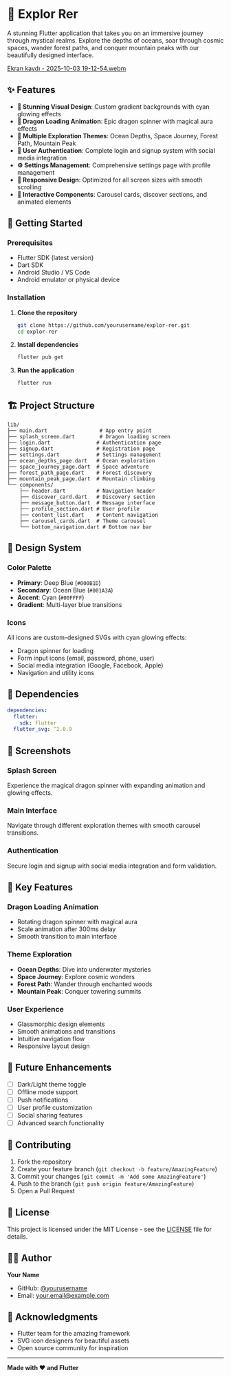 # 🐉 Explor Rer

A stunning Flutter application that takes you on an immersive journey through mystical realms. Explore the depths of oceans, soar through cosmic spaces, wander forest paths, and conquer mountain peaks with our beautifully designed interface.


[Ekran kaydı - 2025-10-03 19-12-54.webm](https://github.com/user-attachments/assets/cc6f7525-ef42-4119-99a1-4f3d72aa41e9)



## ✨ Features

- **🎨 Stunning Visual Design**: Custom gradient backgrounds with cyan glowing effects
- **🐉 Dragon Loading Animation**: Epic dragon spinner with magical aura effects
- **🌊 Multiple Exploration Themes**: Ocean Depths, Space Journey, Forest Path, Mountain Peak
- **👤 User Authentication**: Complete login and signup system with social media integration
- **⚙️ Settings Management**: Comprehensive settings page with profile management
- **📱 Responsive Design**: Optimized for all screen sizes with smooth scrolling
- **🎯 Interactive Components**: Carousel cards, discover sections, and animated elements

## 🚀 Getting Started

### Prerequisites

- Flutter SDK (latest version)
- Dart SDK
- Android Studio / VS Code
- Android emulator or physical device

### Installation

1. **Clone the repository**
   ```bash
   git clone https://github.com/yourusername/explor-rer.git
   cd explor-rer
   ```

2. **Install dependencies**
   ```bash
   flutter pub get
   ```

3. **Run the application**
   ```bash
   flutter run
   ```

## 🏗️ Project Structure

```
lib/
├── main.dart                 # App entry point
├── splash_screen.dart        # Dragon loading screen
├── login.dart               # Authentication page
├── signup.dart              # Registration page
├── settings.dart            # Settings management
├── ocean_depths_page.dart   # Ocean exploration
├── space_journey_page.dart  # Space adventure
├── forest_path_page.dart    # Forest discovery
├── mountain_peak_page.dart  # Mountain climbing
└── components/
    ├── header.dart          # Navigation header
    ├── discover_card.dart   # Discovery section
    ├── message_button.dart  # Message interface
    ├── profile_section.dart # User profile
    ├── content_list.dart    # Content navigation
    ├── carousel_cards.dart  # Theme carousel
    └── bottom_navigation.dart # Bottom nav bar
```

## 🎨 Design System

### Color Palette
- **Primary**: Deep Blue (`#000B1D`)
- **Secondary**: Ocean Blue (`#001A3A`) 
- **Accent**: Cyan (`#00FFFF`)
- **Gradient**: Multi-layer blue transitions

### Icons
All icons are custom-designed SVGs with cyan glowing effects:
- Dragon spinner for loading
- Form input icons (email, password, phone, user)
- Social media integration (Google, Facebook, Apple)
- Navigation and utility icons

## 🔧 Dependencies

```yaml
dependencies:
  flutter:
    sdk: flutter
  flutter_svg: ^2.0.9
```

## 📱 Screenshots

### Splash Screen
Experience the magical dragon spinner with expanding animation and glowing effects.

### Main Interface
Navigate through different exploration themes with smooth carousel transitions.

### Authentication
Secure login and signup with social media integration and form validation.

## 🎯 Key Features

### Dragon Loading Animation
- Rotating dragon spinner with magical aura
- Scale animation after 300ms delay
- Smooth transition to main interface

### Theme Exploration
- **Ocean Depths**: Dive into underwater mysteries
- **Space Journey**: Explore cosmic wonders
- **Forest Path**: Wander through enchanted woods
- **Mountain Peak**: Conquer towering summits

### User Experience
- Glassmorphic design elements
- Smooth animations and transitions
- Intuitive navigation flow
- Responsive layout design

## 🚀 Future Enhancements

- [ ] Dark/Light theme toggle
- [ ] Offline mode support
- [ ] Push notifications
- [ ] User profile customization
- [ ] Social sharing features
- [ ] Advanced search functionality

## 🤝 Contributing

1. Fork the repository
2. Create your feature branch (`git checkout -b feature/AmazingFeature`)
3. Commit your changes (`git commit -m 'Add some AmazingFeature'`)
4. Push to the branch (`git push origin feature/AmazingFeature`)
5. Open a Pull Request

## 📄 License

This project is licensed under the MIT License - see the [LICENSE](LICENSE) file for details.

## 👨‍💻 Author

**Your Name**
- GitHub: [@yourusername](https://github.com/yourusername)
- Email: your.email@example.com

## 🙏 Acknowledgments

- Flutter team for the amazing framework
- SVG icon designers for beautiful assets
- Open source community for inspiration

---

**Made with ❤️ and Flutter**

